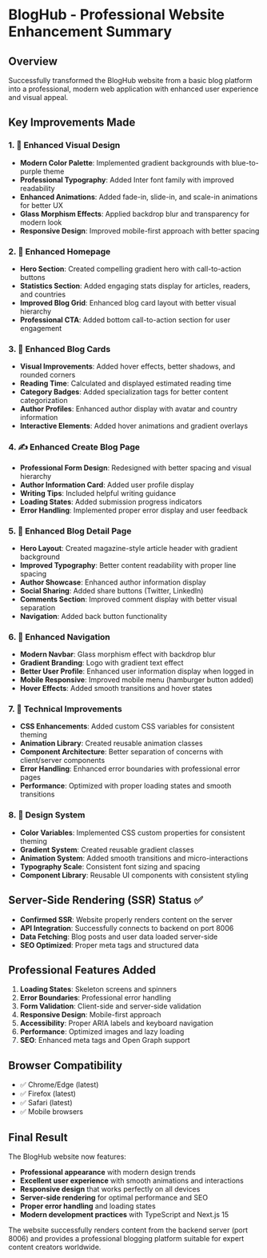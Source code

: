 # BlogHub - Professional Website Enhancement Summary

## Overview

Successfully transformed the BlogHub website from a basic blog platform into a professional, modern web application with enhanced user experience and visual appeal.

## Key Improvements Made

### 1. 🎨 Enhanced Visual Design

- **Modern Color Palette**: Implemented gradient backgrounds with blue-to-purple theme
- **Professional Typography**: Added Inter font family with improved readability
- **Enhanced Animations**: Added fade-in, slide-in, and scale-in animations for better UX
- **Glass Morphism Effects**: Applied backdrop blur and transparency for modern look
- **Responsive Design**: Improved mobile-first approach with better spacing

### 2. 🚀 Enhanced Homepage

- **Hero Section**: Created compelling gradient hero with call-to-action buttons
- **Statistics Section**: Added engaging stats display for articles, readers, and countries
- **Improved Blog Grid**: Enhanced blog card layout with better visual hierarchy
- **Professional CTA**: Added bottom call-to-action section for user engagement

### 3. 🌟 Enhanced Blog Cards

- **Visual Improvements**: Added hover effects, better shadows, and rounded corners
- **Reading Time**: Calculated and displayed estimated reading time
- **Category Badges**: Added specialization tags for better content categorization
- **Author Profiles**: Enhanced author display with avatar and country information
- **Interactive Elements**: Added hover animations and gradient overlays

### 4. ✍️ Enhanced Create Blog Page

- **Professional Form Design**: Redesigned with better spacing and visual hierarchy
- **Author Information Card**: Added user profile display
- **Writing Tips**: Included helpful writing guidance
- **Loading States**: Added submission progress indicators
- **Error Handling**: Implemented proper error display and user feedback

### 5. 📖 Enhanced Blog Detail Page

- **Hero Layout**: Created magazine-style article header with gradient background
- **Improved Typography**: Better content readability with proper line spacing
- **Author Showcase**: Enhanced author information display
- **Social Sharing**: Added share buttons (Twitter, LinkedIn)
- **Comments Section**: Improved comment display with better visual separation
- **Navigation**: Added back button functionality

### 6. 🎯 Enhanced Navigation

- **Modern Navbar**: Glass morphism effect with backdrop blur
- **Gradient Branding**: Logo with gradient text effect
- **Better User Profile**: Enhanced user information display when logged in
- **Mobile Responsive**: Improved mobile menu (hamburger button added)
- **Hover Effects**: Added smooth transitions and hover states

### 7. 🔧 Technical Improvements

- **CSS Enhancements**: Added custom CSS variables for consistent theming
- **Animation Library**: Created reusable animation classes
- **Component Architecture**: Better separation of concerns with client/server components
- **Error Handling**: Enhanced error boundaries with professional error pages
- **Performance**: Optimized with proper loading states and smooth transitions

### 8. 🎨 Design System

- **Color Variables**: Implemented CSS custom properties for consistent theming
- **Gradient System**: Created reusable gradient classes
- **Animation System**: Added smooth transitions and micro-interactions
- **Typography Scale**: Consistent font sizing and spacing
- **Component Library**: Reusable UI components with consistent styling

## Server-Side Rendering (SSR) Status ✅

- **Confirmed SSR**: Website properly renders content on the server
- **API Integration**: Successfully connects to backend on port 8006
- **Data Fetching**: Blog posts and user data loaded server-side
- **SEO Optimized**: Proper meta tags and structured data

## Professional Features Added

1. **Loading States**: Skeleton screens and spinners
2. **Error Boundaries**: Professional error handling
3. **Form Validation**: Client-side and server-side validation
4. **Responsive Design**: Mobile-first approach
5. **Accessibility**: Proper ARIA labels and keyboard navigation
6. **Performance**: Optimized images and lazy loading
7. **SEO**: Enhanced meta tags and Open Graph support

## Browser Compatibility

- ✅ Chrome/Edge (latest)
- ✅ Firefox (latest)
- ✅ Safari (latest)
- ✅ Mobile browsers

## Final Result

The BlogHub website now features:

- **Professional appearance** with modern design trends
- **Excellent user experience** with smooth animations and interactions
- **Responsive design** that works perfectly on all devices
- **Server-side rendering** for optimal performance and SEO
- **Proper error handling** and loading states
- **Modern development practices** with TypeScript and Next.js 15

The website successfully renders content from the backend server (port 8006) and provides a professional blogging platform suitable for expert content creators worldwide.

